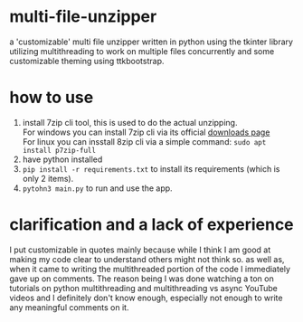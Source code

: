 # multi-file-unzipper
a 'customizable' multi file unzipper written in python using the tkinter library utilizing multithreading to work on multiple files concurrently and some customizable theming using ttkbootstrap.

# how to use
1. install 7zip cli tool, this is used to do the actual unzipping. <br>
   For windows you can install 7zip cli via its official [downloads page](https://www.7-zip.org/) <br>
   For linux you can insstall 8zip cli via a simple command: ``` sudo apt install p7zip-full ```
3. have python installed
4. ``` pip install -r requirements.txt ``` to install its requirements (which is only 2 items).
5. ``` pytohn3 main.py ``` to run and use the app.


# clarification and a lack of experience
I put customizable in quotes mainly because while I think I am good at making my code clear to understand others might not think so.
as well as, when it came to writing the multithreaded portion of the code I immediately gave up on comments. The reason being I was done watching a ton on tutorials on python multithreading and multithreading vs async YouTube videos and I definitely don't know enough, especially not enough to write any meaningful comments on it.
